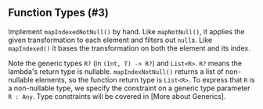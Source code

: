 ## Function Types (#3)

Implement `mapIndexedNotNull()` by hand. Like `mapNotNull()`, it applies the
given transformation to each element and filters out `null`s. Like
`mapIndexed()` it bases the transformation on both the element and its index.

Note the generic types `R?` (in `(Int, T) -> R?`) and `List<R>`. `R?` means the
lambda's return type is nullable. `mapIndexNotNull()` returns a list of
non-nullable elements, so the function return type is `List<R>`. To express
that `R` is a non-nullable type, we specify the constraint on a generic type
parameter `R : Any`. Type constraints will be covered in [More about Generics].